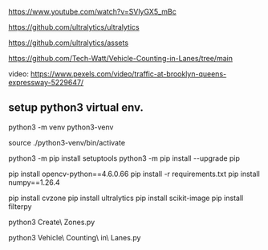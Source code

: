 
https://www.youtube.com/watch?v=SVlyGX5_mBc

https://github.com/ultralytics/ultralytics

https://github.com/ultralytics/assets

https://github.com/Tech-Watt/Vehicle-Counting-in-Lanes/tree/main

video: https://www.pexels.com/video/traffic-at-brooklyn-queens-expressway-5229647/


## setup python3 virtual env.

python3 -m venv python3-venv

source ./python3-venv/bin/activate     

python3 -m pip install setuptools
python3 -m pip install --upgrade pip

pip install opencv-python==4.6.0.66
pip install -r requirements.txt
pip install numpy==1.26.4

pip install cvzone
pip install ultralytics
pip install scikit-image
pip install filterpy


python3 Create\ Zones.py 

python3 Vehicle\ Counting\ in\ Lanes.py
